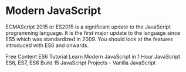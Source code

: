 # Modern JavaScript

ECMAScript 2015 or ES2015 is a significant update to the JavaScript programming language. It is the first major update to the language since ES5 which was standardized in 2009. You should look at the features introduced with ES6 and onwards.

<ResourceGroupTitle>Free Content</ResourceGroupTitle>
<BadgeLink badgeText='Read' colorScheme="yellow" href='https://www.javascripttutorial.net/es6/'>ES6 Tutorial</BadgeLink>
<BadgeLink badgeText='Watch' href='https://www.youtube.com/watch?v=NCwa_xi0Uuc'>Learn Modern JavaScript in 1 Hour</BadgeLink>
<BadgeLink badgeText='Watch' href='https://www.youtube.com/watch?v=nZ1DMMsyVyI'>JavaScript ES6, ES7, ES8</BadgeLink>
<BadgeLink badgeText='Watch' href='https://www.youtube.com/watch?v=3PHXvlpOkf4'>Build 15 JavaScript Projects - Vanilla JavaScript</BadgeLink>
